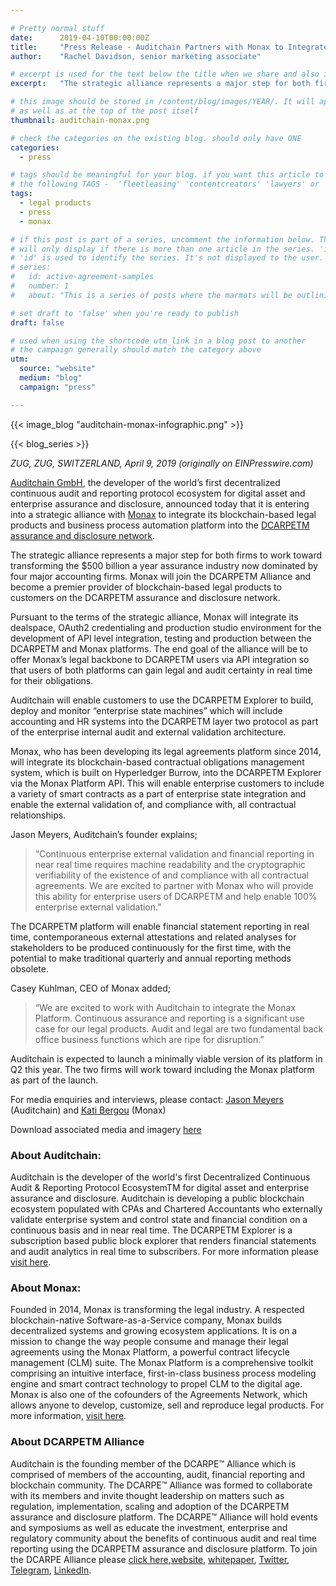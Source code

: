 ```yaml
---

# Pretty normal stuff
date:      2019-04-10T00:00:00Z
title:     "Press Release - Auditchain Partners with Monax to Integrate Dynamic Legal Contracts into DCARPE Assurance & Disclosure Platform"
author:    "Rachel Davidson, senior marketing associate"

# excerpt is used for the text below the title when we share and also is the summary of the post on https://monax.io/blog
excerpt:   "The strategic alliance represents a major step for both firms to work toward transforming the $500 billion a year assurance industry"

# this image should be stored in /content/blog/images/YEAR/. It will appear as a thumbnail on any listings,
# as well as at the top of the post itself
thumbnail: auditchain-monax.png

# check the categories on the existing blog. should only have ONE
categories:
  - press

# tags should be meaningful for your blog. if you want this article to show on a 'use case' page, you can use
# the following TAGS -  'fleetleasing' 'contentcreators' 'lawyers' or 'corporate'
tags:
  - legal products
  - press
  - monax

# if this post is part of a series, uncomment the information below. The 'article series' box
# will only display if there is more than one article in the series. 'id', 'number' and 'about' all must be present.
# 'id' is used to identify the series. It's not displayed to the user.
# series:
#   id: active-agreement-samples
#   number: 1
#   about: "This is a series of posts where the marmots will be outlining how the Monax Platform and the Agreements Network can be used in harmony to create the legal products of the future."

# set draft to 'false' when you're ready to publish
draft: false

# used when using the shortcode utm_link in a blog post to another
# the campaign generally should match the category above
utm:
  source: "website"
  medium: "blog"
  campaign: "press"

---
```


<!-- In general the filename below should match thumbnail category above -->
{{< image_blog "auditchain-monax-infographic.png" >}}

<!-- if this article is part of a series, related articles will automatically appear here -->
{{< blog_series >}}

<!-- Content markdown here - first title on page is auto generated from title in frontmatter -->
*ZUG, ZUG, SWITZERLAND, April 9, 2019 (originally on EINPresswire.com)*

[Auditchain GmbH](https://auditchain.com/), the developer of the world’s first decentralized continuous audit and reporting protocol ecosystem for digital asset and enterprise assurance and disclosure, announced today that it is entering into a strategic alliance with [Monax](www.monax.io) to integrate its blockchain-based legal products and business process automation platform into the [DCARPETM assurance and disclosure network](https://dcarpe.org/).

The strategic alliance represents a major step for both firms to work toward transforming the $500 billion a year assurance industry now dominated by four major accounting firms. Monax will join the DCARPETM Alliance and become a premier provider of blockchain-based legal products to customers on the DCARPETM assurance and disclosure network.

Pursuant to the terms of the strategic alliance, Monax will integrate its dealspace, OAuth2 credentialing and production studio environment for the development of API level integration, testing and production between the DCARPETM and Monax platforms. The end goal of the alliance will be to offer Monax’s legal backbone to DCARPETM users via API integration so that users of both platforms can gain legal and audit certainty in real time for their obligations.

Auditchain will enable customers to use the DCARPETM Explorer to build, deploy and monitor “enterprise state machines” which will include accounting and HR systems into the DCARPETM layer two protocol as part of the enterprise internal audit and external validation architecture.

Monax, who has been developing its legal agreements platform since 2014, will integrate its blockchain-based contractual obligations management system, which is built on Hyperledger Burrow, into the DCARPETM Explorer via the Monax Platform API. This will enable enterprise customers to include a variety of smart contracts as a part of enterprise state integration and enable the external validation of, and compliance with, all contractual relationships.

Jason Meyers, Auditchain’s founder explains; 
> “Continuous enterprise external validation and financial reporting in near real time requires machine readability and the cryptographic verifiability of the existence of and compliance with all contractual agreements. We are excited to partner with Monax who will provide this ability for enterprise users of DCARPETM and help enable 100% enterprise external validation.”

The DCARPETM platform will enable financial statement reporting in real time, contemporaneous external attestations and related analyses for stakeholders to be produced continuously for the first time, with the potential to make traditional quarterly and annual reporting methods obsolete.

Casey Kuhlman, CEO of Monax added;
> “We are excited to work with Auditchain to integrate the Monax Platform. Continuous assurance and reporting is a significant use case for our legal products. Audit and legal are two fundamental back office business functions which are ripe for disruption.” 

Auditchain is expected to launch a minimally viable version of its platform in Q2 this year. The two firms will work toward including the Monax platform as part of the launch. 

For media enquiries and interviews, please contact:
[Jason Meyers](jm@auditcahin.com) (Auditchain) and [Kati Bergou](kbergou@rubensteinpr.com) (Monax)

Download associated media and imagery [here](www.auditchain.com/media)

### About Auditchain:

Auditchain is the developer of the world's first Decentralized Continuous Audit & Reporting Protocol EcosystemTM for digital asset and enterprise assurance and disclosure. Auditchain is developing a public blockchain ecosystem populated with CPAs and Chartered Accountants who externally validate enterprise system and control state and financial condition on a continuous basis and in near real time. The DCARPETM Explorer is a subscription based public block explorer that renders financial statements and audit analytics in real time to subscribers. For more information please [visit here](https://auditchain.com/).

### About Monax: 

Founded in 2014, Monax is transforming the legal industry. A respected blockchain-native Software-as-a-Service company, Monax builds decentralized systems and growing ecosystem applications. It is on a mission to change the way people consume and manage their legal agreements using the Monax Platform, a powerful contract lifecycle management (CLM) suite. The Monax Platform is a comprehensive toolkit comprising an intuitive interface, first-in-class business process modeling engine and smart contract technology to propel CLM to the digital age. Monax is also one of the cofounders of the Agreements Network, which allows anyone to develop, customize, sell and reproduce legal products. For more information, [visit here](www.monax.io).

### About DCARPETM Alliance


Auditchain is the founding member of the DCARPE™ Alliance which is comprised of members of the accounting, audit, financial reporting and blockchain community. The DCARPE™ Alliance was formed to collaborate with its members and invite thought leadership on matters such as regulation, implementation, scaling and adoption of the DCARPETM assurance and disclosure platform. The DCARPE™ Alliance will hold events and symposiums as well as educate the investment, enterprise and regulatory community about the benefits of continuous audit and real time reporting using the DCARPETM assurance and disclosure platform. To join the DCARPE Alliance please [click here](https://dcarpe.org/),[website](https://auditchain.com/), [whitepaper](https://auditchain.com/Auditchain-Whitepaper.pdf), [Twitter](https://twitter.com/Auditchain), [Telegram](https://t.me/Auditchain_Community), [LinkedIn](https://www.linkedin.com/company/auditchain). 


